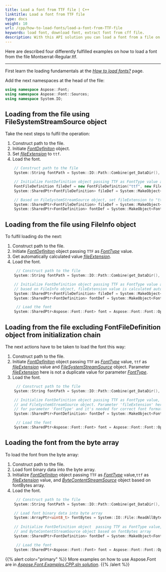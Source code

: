 ```yaml
---
title: Load a font from TTF file | C++
linktitle: Load a font from TTF file
type: docs
weight: 10
url: /cpp/how-to-load-fonts/load-a-font-from-TTF-file
keywords: load font, download font, extract font from cff file.
description: With this API solution you can load a font from a file on your hard drive even if this file is not a font inself. Let’s look at how to make it from a TTF file.
---
```

Here are described four differently fulfilled examples on how to load a font from the file Montserrat-Regular.ttf. 
___

First learn the loading fundamentals at the [*How to load fonts?*](https://docs.aspose.com/font/cpp/how-to-load-fonts/) page.

Add the next namespaces at the head of the file:

```C++
using namespace Aspose::Font;
using namespace Aspose::Font::Sources;
using namespace System.IO;
```

## Loading from the file using FileSystemStreamSource object ##

Take the next steps to fulfil the operation:
1. Construct path to the file.
2. Initiate [*FontDefiniton*](https://apireference.aspose.com/font/cpp/class/aspose.font.sources.font_definition) object.
3. Set [*fileExtension*](https://apireference.aspose.com/font/cpp/class/aspose.font.sources.font_file_definition#a8e3342459894f1271bc5bbc8f8d1021a) to `ttf`.
4. Load the font.

```C++
    // Construct path to the file
    System::String fontPath = System::IO::Path::Combine(get_DataDir(), u"Montserrat-Regular.ttf");

    // Initialize FontDefinition object passing TTF as FontType value and using FontFileDefinition
    FontFileDefinition fileDef = new FontFileDefinition("ttf", new FileSystemStreamSource(fontPath));
    System::SharedPtr<FontFileDefinition> fileDef = System::MakeObject<FontFileDefinition>(System::MakeObject<FileInfo>(fontPath));

    // Based on FileSystemStreamSource object, set fileExtension to "ttf"
    System::SharedPtr<FontFileDefinition> fileDef = System::MakeObject<FontFileDefinition>(u"ttf", System::MakeObject<FileSystemStreamSource>(fontPath));
    System::SharedPtr<FontDefinition> fontDef = System::MakeObject<FontDefinition>(Aspose::Font::FontType::TTF, fileDef);
```

## Loading from the file using FileInfo object ##

To fulfil loading do the next:
1. Construct path to the file.
2. Initiate [*FontDefiniton*](https://apireference.aspose.com/font/cpp/class/aspose.font.sources.font_definition) object passing `TTF` as [*FontType*](https://apireference.aspose.com/font/cpp/aspose.font/fonttype) value.
3. Get automatically calculated value [*fileExtension*]((https://apireference.aspose.com/font/cpp/class/aspose.font.sources.font_file_definition#a8e3342459894f1271bc5bbc8f8d1021a)).
4. Load the font.

```C++
     // Construct path to the file
    System::String fontPath = System::IO::Path::Combine(get_DataDir(), u"Montserrat-Regular.ttf");

    // Initialize FontDefinition object passing TTF as FontType value and using FontFileDefinition
    // based on FileInfo object, fileExtension value is calculated automatically from FileInfo fields.
    System::SharedPtr<FontFileDefinition> fileDef = System::MakeObject<FontFileDefinition>(System::MakeObject<System::IO::FileInfo>(fontPath));
    System::SharedPtr<FontDefinition> fontDef = System::MakeObject<FontDefinition>(Aspose::Font::FontType::TTF, fileDef);

     // Load the font
    System::SharedPtr<Aspose::Font::Font> font = Aspose::Font::Font::Open(fontDef);
```

## Loading from the file excluding FontFileDefinition object from initialization chain ##

The next actions have to be taken to load the font this way:
1. Construct path to the file.
2. Initiate [*FontDefiniton*](https://apireference.aspose.com/font/cpp/class/aspose.font.sources.font_definition) object passing `TTF` as [*FontType*](https://apireference.aspose.com/font/cpp/aspose.font/fonttype) value, `ttf` as [*fileExtension*]((https://apireference.aspose.com/font/cpp/class/aspose.font.sources.font_file_definition#a8e3342459894f1271bc5bbc8f8d1021a)) value and [*FileSystemStreamSource*](https://apireference.aspose.com/font/cpp/aspose.font.sources/filesystemstreamsource)  object. Parameter [*fileExtension*]((https://apireference.aspose.com/font/cpp/class/aspose.font.sources.font_file_definition#a8e3342459894f1271bc5bbc8f8d1021a)) here is not a duplicate value for parameter [*FontType*](https://apireference.aspose.com/font/cpp/aspose.font/fonttype).
3. Load the font.

```C++
     // Construct path to the file
    System::String fontPath = System::IO::Path::Combine(get_DataDir(), u"Montserrat-Regular.ttf");

    // Initialize FontDefinition object passing TTF as FontType value, "ttf" as fileExtension value, 
    // and FileSystemStreamSource object. Parameter 'fileExtension' here is not duplicate value 
    // for parameter 'FontType' and it's needed for correct font format detection
    System::SharedPtr<FontDefinition> fontDef = System::MakeObject<FontDefinition>(Aspose::Font::FontType::TTF, u"ttf", System::MakeObject<FileSystemStreamSource>(fontPath));

     // Load the font
    System::SharedPtr<Aspose::Font::Font> font = Aspose::Font::Font::Open(fontDef);
```

## Loading the font from the byte array ##

To load the font from the byte array:
1. Construct path to the file.
2. Load font binary data into the byte array.
3. Initialize [*FontDefiniton*](https://apireference.aspose.com/font/cpp/class/aspose.font.sources.font_definition) object  passing `TTF` as [*FontType*](https://apireference.aspose.com/font/cpp/aspose.font/fonttype) value,`ttf` as [*fileExtension*]((https://apireference.aspose.com/font/cpp/class/aspose.font.sources.font_file_definition#a8e3342459894f1271bc5bbc8f8d1021a)) value, and [*ByteContentStreamSource*](https://apireference.aspose.com/font/cpp/aspose.font.sources/bytecontentstreamsource) object based on fontBytes array.
4. Load the font.

```C++
     // Construct path to the file
    System::String fontPath = System::IO::Path::Combine(get_DataDir(), u"Montserrat-Regular.ttf");

	// Load font binary data into byte array
    System::ArrayPtr<uint8_t> fontBytes = System::IO::File::ReadAllBytes(fontPath);
    
    // Initialize FontDefinition object  passing TTF as FontType value, "ttf" as fileExtension value, 
    // and ByteContentStreamSource object based on fontBytes array
    System::SharedPtr<FontDefinition> fontDef = System::MakeObject<FontDefinition>(Aspose::Font::FontType::TTF, u"ttf", System::MakeObject<ByteContentStreamSource>(fontBytes));

     // Load the font
    System::SharedPtr<Aspose::Font::Font> font = Aspose::Font::Font::Open(fontDef);
```

{{% alert color="primary" %}}
More examples on how to use Aspose.Font are in [*Aspose.Font.Examples.CPP.sln solution*](https://github.com/aspose-font/Aspose.Font-for-C/tree/master/Examples).
{{% /alert %}}